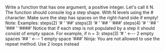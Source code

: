 Write a function that has one argument, a positive integer.
Let's call it N.
The function should console log a step shape.
With N levels using the # character. Make sure the step has
spaces on the right-hand side if empty!
Note:
Examples:
steps(2)
‘# ‘
‘##’
steps(3)
‘# ‘
‘## ‘
‘###’
steps(4)
‘# ‘
‘## ‘
‘### ‘
‘####’
Notice that if each step is not populated by a step it should
consist of empty space. For example, if n = 3:
steps(3)
‘# ‘ ←-- 2 empty spaces
‘## ‘ ←-- 1 empty space
‘###’
Ninja:
You are not allowed to use the repeat method. Use 2 loops
instead
